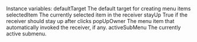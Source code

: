 Instance variables:	defaultTarget 	<Object>				The default target for creating menu items	selectedItem		<MenuItemMorph> 	The currently selected item in the receiver	stayUp 			<Boolean>			True if the receiver should stay up after clicks	popUpOwner 	<MenuItemMorph>	The menu item that automatically invoked the receiver, if any.	activeSubMenu 	<MenuMorph>		The currently active submenu.